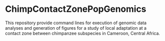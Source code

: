 # ChimpContactZonePopGenomics
This repository provide command lines for execution of genomic data analyses and generation of figures for a study of local adaptation at a contact zone between chimpanzee subspecies in Cameroon, Central Africa.
